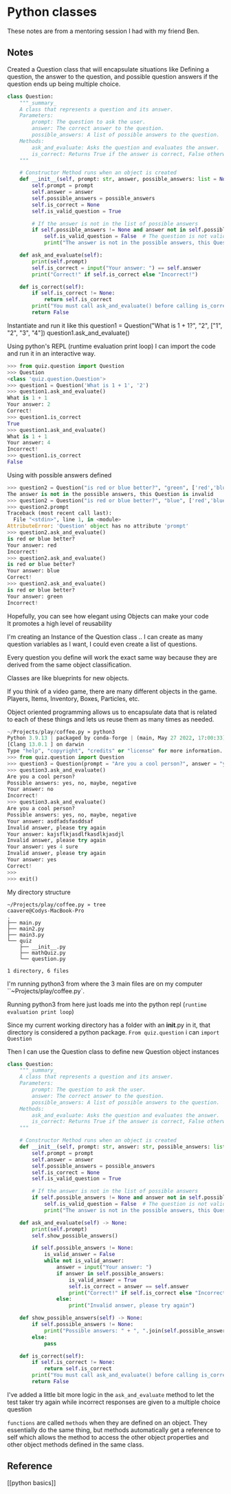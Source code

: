 # Python classes
These notes are from a mentoring session I had with my friend Ben.

## Notes

Created a Question class that will encapsulate situations like Defining a question, the answer to the question, and possible question answers if the question ends up being multiple choice.

```python
class Question:
    """_summary_
    A class that represents a question and its answer.
    Parameters:
        prompt: The question to ask the user.
        answer: The correct answer to the question.
        possible_answers: A list of possible answers to the question.
    Methods:
        ask_and_evaluate: Asks the question and evaluates the answer.
        is_correct: Returns True if the answer is correct, False otherwise.
    """

    # Constructor Method runs when an object is created
    def __init__(self, prompt: str, answer, possible_answers: list = None):
        self.prompt = prompt
        self.answer = answer
        self.possible_answers = possible_answers
        self.is_correct = None
        self.is_valid_question = True

        # If the answer is not in the list of possible answers
        if self.possible_answers != None and answer not in self.possible_answers:
            self.is_valid_question = False  # The question is not valid
            print("The answer is not in the possible answers, this Question is invalid")

    def ask_and_evaluate(self):
        print(self.prompt)
        self.is_correct = input("Your answer: ") == self.answer
        print("Correct!" if self.is_correct else "Incorrect!")

    def is_correct(self):
        if self.is_correct != None:
            return self.is_correct
        print("You must call ask_and_evaluate() before calling is_correct()")
        return False
```

Instantiate and run it like this
question1 = Question("What is 1 + 1?", "2", ["1", "2", "3", "4"])
question1.ask_and_evaluate()

Using python's REPL (runtime evaluation print loop) I can import the code and run it in an interactive way.

```python
>>> from quiz.question import Question
>>> Question
<class 'quiz.question.Question'>
>>> question1 = Question('What is 1 + 1', '2')
>>> question1.ask_and_evaluate()
What is 1 + 1
Your answer: 2
Correct!
>>> question1.is_correct
True
>>> question1.ask_and_evaluate()
What is 1 + 1
Your answer: 4
Incorrect!
>>> question1.is_correct
False 
```

Using with possible answers defined
```python
>>> question2 = Question("is red or blue better?", "green", ['red','blue'])
The answer is not in the possible answers, this Question is invalid
>>> question2 = Question("is red or blue better?", "blue", ['red','blue'])
>>> question2.prompt
Traceback (most recent call last):
  File "<stdin>", line 1, in <module>
AttributeError: 'Question' object has no attribute 'prompt'
>>> question2.ask_and_evaluate()
is red or blue better?
Your answer: red
Incorrect!
>>> question2.ask_and_evaluate()
is red or blue better?
Your answer: blue
Correct!
>>> question2.ask_and_evaluate()
is red or blue better?
Your answer: green
Incorrect!
```

Hopefully, you can see how elegant using Objects can make your code  
It promotes a high level of reusability

I'm creating an Instance of the Question class .. I can create as many question variables as I want, I could even create a list of questions.

Every question you define will work the exact same way because they are derived from the same object classification.

Classes are like blueprints for new objects.

If you think of a video game, there are many different objects in the game.  Players, Items, Inventory, Boxes, Particles, etc.

Object oriented programming allows us to encapsulate data that is related to each of these things and lets us reuse them as many times as needed.

```python
~/Projects/play/coffee.py » python3                                                                                                                  caavere@Codys-MacBook-Pro
Python 3.9.13 | packaged by conda-forge | (main, May 27 2022, 17:00:33) 
[Clang 13.0.1 ] on darwin
Type "help", "copyright", "credits" or "license" for more information.
>>> from quiz.question import Question
>>> question3 = Question(prompt = "Are you a cool person?", answer = "yes", possible_answers = ['yes','no','maybe','negative'])
>>> question3.ask_and_evaluate()
Are you a cool person?
Possible answers: yes, no, maybe, negative
Your answer: no
Incorrect!
>>> question3.ask_and_evaluate()
Are you a cool person?
Possible answers: yes, no, maybe, negative
Your answer: asdfadsfasddsaf
Invalid answer, please try again
Your answer: kajsflkjasdlfkasdlkjasdjl
Invalid answer, please try again
Your answer: yes 4 sure
Invalid answer, please try again
Your answer: yes
Correct!
>>> 
>>> exit()
```

My directory structure
```shell
~/Projects/play/coffee.py » tree                                                                                                                     caavere@Codys-MacBook-Pro
.
├── main.py
├── main2.py
├── main3.py
└── quiz
    ├── __init__.py
    ├── mathQuiz.py
    └── question.py

1 directory, 6 files
```

I'm running python3 from where the 3 main files are on my computer ``~Projects/play/coffee.py`.

Running python3 from here just loads me into the python repl (`runtime evaluation print loop`)

Since my current working directory has a folder with an __init__.py in it, that directory is considered a python package.
`From quiz.question` i can `import Question`

Then I can use the Question class to define new Question object instances

```python
class Question:
    """_summary_
    A class that represents a question and its answer.
    Parameters:
        prompt: The question to ask the user.
        answer: The correct answer to the question.
        possible_answers: A list of possible answers to the question.
    Methods:
        ask_and_evaluate: Asks the question and evaluates the answer.
        is_correct: Returns True if the answer is correct, False otherwise.
    """

    # Constructor Method runs when an object is created
    def __init__(self, prompt: str, answer: str, possible_answers: list = None):
        self.prompt = prompt
        self.answer = answer
        self.possible_answers = possible_answers
        self.is_correct = None
        self.is_valid_question = True

        # If the answer is not in the list of possible answers
        if self.possible_answers != None and answer not in self.possible_answers:
            self.is_valid_question = False  # The question is not valid
            print("The answer is not in the possible answers, this Question is invalid")

    def ask_and_evaluate(self) -> None:
        print(self.prompt)
        self.show_possible_answers()

        if self.possible_answers != None:
            is_valid_answer = False
            while not is_valid_answer:
                answer = input("Your answer: ")
                if answer in self.possible_answers:
                    is_valid_answer = True
                    self.is_correct = answer == self.answer
                    print("Correct!" if self.is_correct else "Incorrect!")
                else:
                    print("Invalid answer, please try again")

    def show_possible_answers(self) -> None:
        if self.possible_answers != None:
            print("Possible answers: " + ", ".join(self.possible_answers))
        else:
            pass

    def is_correct(self):
        if self.is_correct != None:
            return self.is_correct
        print("You must call ask_and_evaluate() before calling is_correct()")
        return False
```

I've added a little bit more logic in the `ask_and_evaluate` method to let the test taker try again while incorrect responses are given to a multiple choice question

`functions` are called `methods` when they are defined on an object.
They essentially do the same thing, but methods automatically get a reference to self which allows the method to access the other object properties and other object methods defined in the same class.

## Reference
[[python basics]]